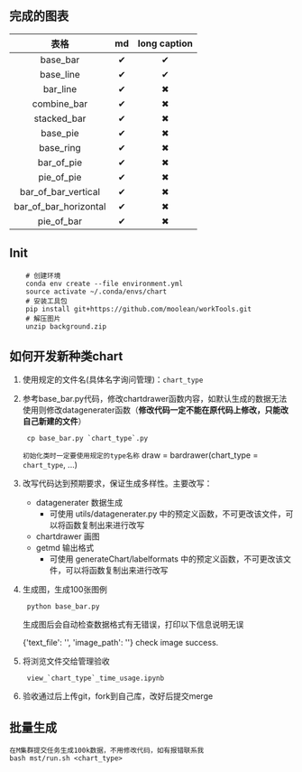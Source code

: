 ## 完成的图表

|  表格  |  md  |long caption|
| :----: | :----: | :----: |
| base_bar  |  &#x2714;|  &#x2714;|
| base_line  |  &#x2714;|  &#x2714;|
| bar_line  |  &#x2714;|  &#x2716;|
| combine_bar  |  &#x2714;|  &#x2716;|
| stacked_bar  |  &#x2714;|  &#x2716;|
| base_pie  |  &#x2714;|  &#x2716;|
| base_ring  |  &#x2714;|  &#x2716;|
| bar_of_pie  |  &#x2714;|  &#x2716;|
| pie_of_pie  |  &#x2714;|  &#x2716;|
| bar_of_bar_vertical  |  &#x2714;|  &#x2716;|
| bar_of_bar_horizontal  |  &#x2714;|  &#x2716;|
| pie_of_bar  |  &#x2714;|  &#x2716;|

## Init
        # 创建环境
        conda env create --file environment.yml
        source activate ~/.conda/envs/chart
        # 安装工具包
        pip install git+https://github.com/moolean/workTools.git
        # 解压图片
        unzip background.zip

## 如何开发新种类chart

1. 使用规定的文件名(具体名字询问管理)：`chart_type`

2. 参考base_bar.py代码，修改chartdrawer函数内容，如默认生成的数据无法使用则修改datagenerater函数（**修改代码一定不能在原代码上修改，只能改自己新建的文件**）
    
        cp base_bar.py `chart_type`.py

    `初始化类时一定要使用规定的type名称`
    draw = bardrawer(chart_type = `chart_type`,  ...)

3. 改写代码达到预期要求，保证生成多样性。主要改写：
        
    - datagenerater 数据生成
        - 可使用 utils/datagenerater.py 中的预定义函数，不可更改该文件，可以将函数复制出来进行改写
    - chartdrawer 画图
    - getmd 输出格式
        - 可使用 generateChart/labelformats 中的预定义函数，不可更改该文件，可以将函数复制出来进行改写

4. 生成图，生成100张图例

        python base_bar.py

    生成图后会自动检查数据格式有无错误，打印以下信息说明无误

    {'text_file': '', 'image_path': ''}
    check image success.

5. 将浏览文件交给管理验收

        view_`chart_type`_time_usage.ipynb

6. 验收通过后上传git，fork到自己库，改好后提交merge


## 批量生成

    在M集群提交任务生成100k数据，不用修改代码，如有报错联系我
    bash mst/run.sh <chart_type>